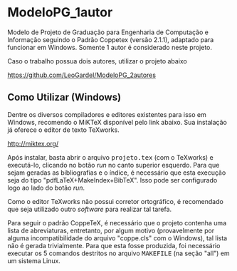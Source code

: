 ModeloPG_1autor
===============

Modelo de Projeto de Graduação para Engenharia de Computação e Informação seguindo o Padrão Coppetex (versão 2.1.1), adaptado para funcionar em Windows. Somente 1 autor é considerado neste projeto.

Caso o trabalho possua dois autores, utilizar o projeto abaixo

https://github.com/LeoGardel/ModeloPG_2autores

Como Utilizar (Windows)
--------------

Dentre os diversos compiladores e editores existentes para isso em Windows, recomendo o MiKTeX disponível pelo link abaixo. Sua instalação já oferece o editor de texto TeXworks.

http://miktex.org/

Após instalar, basta abrir o arquivo <tt>projeto.tex</tt> (com o TeXworks) e executá-lo, clicando no botão *run* no canto superior esquerdo. Para que sejam geradas as bibliografias e o índice, é necessário que esta execução seja do tipo "pdfLaTeX+MakeIndex+BibTeX". Isso pode ser configurado logo ao lado do botão *run*.

Como o editor TeXworks não possui corretor ortográfico, é recomendado que seja utilizado outro *software* para realizar tal tarefa.

Para seguir o padrão CoppeTeX, é necessário que o projeto contenha uma lista de abreviaturas, entretanto, por algum motivo (provavelmente por alguma incompatibilidade do arquivo "coppe.cls" com o Windows), tal lista não é gerada trivialmente. Para que esta fosse produzida, foi necessário executar os 5 comandos destritos no arquivo <tt>MAKEFILE</tt> (na seção "all") em um sistema Linux.